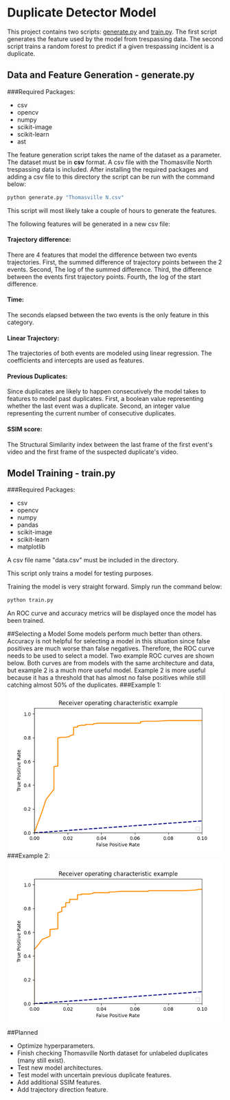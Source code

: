 # Duplicate Detector Model

This project contains two scripts: [generate.py]() and [train.py](). The first script generates the feature used by the model from trespassing data. The second script trains a random forest to predict if a given trespassing incident is a duplicate.   

## Data and Feature Generation - generate.py

###Required Packages:
 - csv
 - opencv
 - numpy
 - scikit-image
 - scikit-learn
 - ast

The feature generation script takes the name of the dataset as a parameter. The dataset must be in **csv** format. A csv file with the Thomasville North trespassing data is included. After installing the required packages and adding a csv file to this directory the script can be run with the command below:
```bash
python generate.py "Thomasville N.csv"
```
This script will most likely take a couple of hours to generate the features.

The following features will be generated in a new csv file:

#### Trajectory difference:
There are 4 features that model the difference between two events trajectories. First, the summed difference of trajectory points between the 2 events. Second, The log of the summed difference. Third, the difference between the events first trajectory points. Fourth, the log of the start difference.   
#### Time:
The seconds elapsed between the two events is the only feature in this category.
#### Linear Trajectory:
The trajectories of both events are modeled using linear regression. The coefficients and intercepts are used as features.
#### Previous Duplicates:
Since duplicates are likely to happen consecutively the model takes to features to model past duplicates. First, a boolean value representing whether the last event was a duplicate. Second, an integer value representing the current number of consecutive duplicates. 
#### SSIM score:
The Structural Similarity index between the last frame of the first event's video and the first frame of the suspected duplicate's video.

## Model Training - train.py
###Required Packages:
 - csv
 - opencv
 - numpy
 - pandas
 - scikit-image
 - scikit-learn
 - matplotlib

A csv file name "data.csv" must be included in the directory.

This script only trains a model for testing purposes.
 
Training the model is very straight forward. Simply run the command below:
```bash
python train.py
```

An ROC curve and accuracy metrics will be displayed once the model has been trained. 

##Selecting a Model
Some models perform much better than others. Accuracy is 
not helpful for selecting a model in this situation since
false positives are much worse than false negatives. 
Therefore, the ROC curve needs to be used to select a 
model. Two example ROC curves are shown below. 
Both curves are from models with the same architecture 
and data, but example 2 is a much more useful model. 
Example 2 is more useful because it has a threshold 
that has almost no false positives while still catching 
almost 50% of the duplicates.
###Example 1:
![](res/img_2.png)
###Example 2:
![](res/img_1.png)

##Planned 
 - Optimize hyperparameters.
 - Finish checking Thomasville North dataset for unlabeled duplicates (many still exist).
 - Test new model architectures.
 - Test model with uncertain previous duplicate features.
 - Add additional SSIM features.
 - Add trajectory direction feature. 







